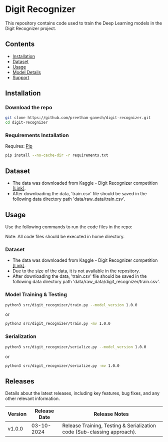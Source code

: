 # Digit Recognizer

This repository contains code used to train the Deep Learning models in the Digit Recognizer project.

## Contents

- [Installation](https://github.com/preetham-ganesh/digit-recognizer#installation)
- [Dataset](https://github.com/preetham-ganesh/digit-recognizer#dataset)
- [Usage](https://github.com/preetham-ganesh/digit-recognizer#usage)
- [Model Details](https://github.com/preetham-ganesh/digit-recognizer#model-details)
- [Support](https://github.com/preetham-ganesh/digit-recognizer#support)

## Installation

### Download the repo

```bash
git clone https://github.com/preetham-ganesh/digit-recognizer.git
cd digit-recognizer
```

### Requirements Installation

Requires: [Pip](https://pypi.org/project/pip/)

```bash
pip install --no-cache-dir -r requirements.txt
```

## Dataset

- The data was downloaded from Kaggle - Digit Recognizer competition [[Link]](https://www.kaggle.com/c/digit-recognizer/data).
- After downloading the data, 'train.csv' file should be saved in the following data directory path 'data/raw_data/train.csv'.

## Usage

Use the following commands to run the code files in the repo:

Note: All code files should be executed in home directory.

### Dataset

- The data was downloaded from Kaggle - Digit Recognizer competition [[Link]](https://www.kaggle.com/c/digit-recognizer/data).
- Due to the size of the data, it is not available in the repository.
- After downloading the data, 'train.csv' file should be saved in the following data directory path 'data/raw_data/digit_recognizer/train.csv'.

### Model Training & Testing

```bash
python3 src/digit_recognizer/train.py --model_version 1.0.0
```

or

```bash
python3 src/digit_recognizer/train.py -mv 1.0.0
```

### Serialization

```bash
python3 src/digit_recognizer/serialize.py --model_version 1.0.0
```

or

```bash
python3 src/digit_recognizer/serialize.py -mv 1.0.0
```

## Releases

Details about the latest releases, including key features, bug fixes, and any other relevant information.

| Version | Release Date | Release Notes                                                           |
| ------- | ------------ | ----------------------------------------------------------------------- |
| v1.0.0  | 03-10-2024   | Release Training, Testing & Serialization code (Sub-classing approach). |
